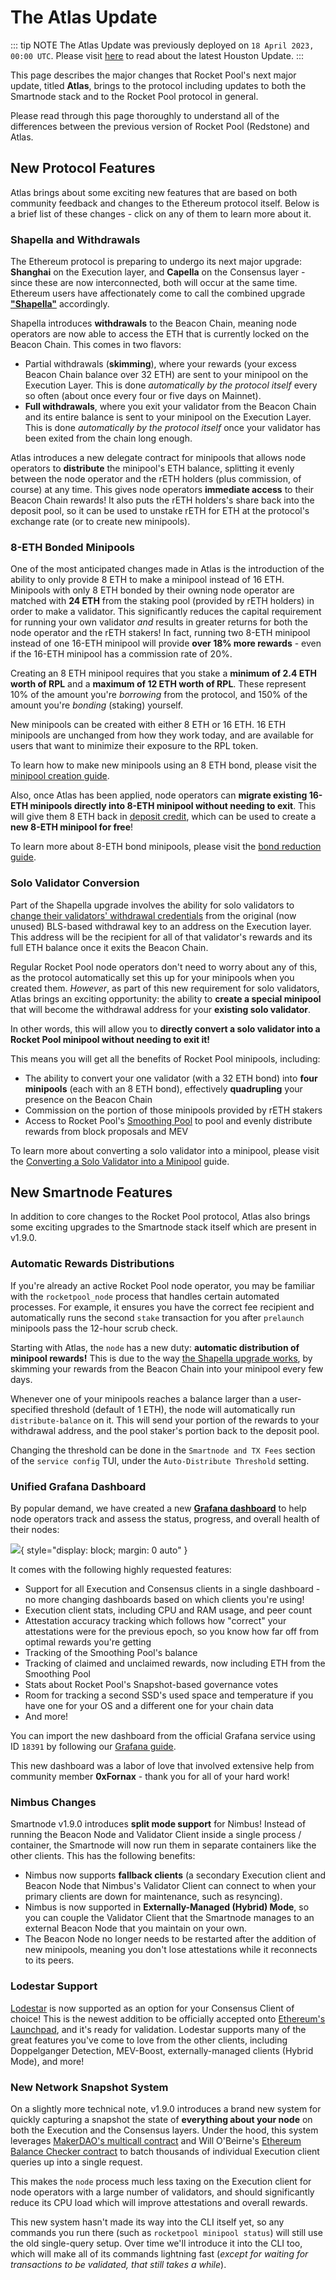 # The Atlas Update

::: tip NOTE
The Atlas Update was previously deployed on `18 April 2023, 00:00 UTC`. Please visit [here](../houston/whats-new) to read about the latest Houston Update. 
:::

This page describes the major changes that Rocket Pool's next major update, titled **Atlas**, brings to the protocol including updates to both the Smartnode stack and to the Rocket Pool protocol in general.

Please read through this page thoroughly to understand all of the differences between the previous version of Rocket Pool (Redstone) and Atlas.

## New Protocol Features

Atlas brings about some exciting new features that are based on both community feedback and changes to the Ethereum protocol itself.
Below is a brief list of these changes - click on any of them to learn more about it.

### Shapella and Withdrawals

The Ethereum protocol is preparing to undergo its next major upgrade: **Shanghai** on the Execution layer, and **Capella** on the Consensus layer - since these are now interconnected, both will occur at the same time.
Ethereum users have affectionately come to call the combined upgrade [**"Shapella"**](https://blog.ethereum.org/2023/02/21/sepolia-shapella-announcement) accordingly.

Shapella introduces **withdrawals** to the Beacon Chain, meaning node operators are now able to access the ETH that is currently locked on the Beacon Chain.
This comes in two flavors:

- Partial withdrawals (**skimming**), where your rewards (your excess Beacon Chain balance over 32 ETH) are sent to your minipool on the Execution Layer. This is done _automatically by the protocol itself_ every so often (about once every four or five days on Mainnet).
- **Full withdrawals**, where you exit your validator from the Beacon Chain and its entire balance is sent to your minipool on the Execution Layer. This is done _automatically by the protocol itself_ once your validator has been exited from the chain long enough.

Atlas introduces a new delegate contract for minipools that allows node operators to **distribute** the minipool's ETH balance, splitting it evenly between the node operator and the rETH holders (plus commission, of course) at any time.
This gives node operators **immediate access** to their Beacon Chain rewards!
It also puts the rETH holders's share back into the deposit pool, so it can be used to unstake rETH for ETH at the protocol's exchange rate (or to create new minipools).

### 8-ETH Bonded Minipools

One of the most anticipated changes made in Atlas is the introduction of the ability to only provide 8 ETH to make a minipool instead of 16 ETH.
Minipools with only 8 ETH bonded by their owning node operator are matched with **24 ETH** from the staking pool (provided by rETH holders) in order to make a validator.
This significantly reduces the capital requirement for running your own validator _and_ results in greater returns for both the node operator and the rETH stakers!
In fact, running two 8-ETH minipool instead of one 16-ETH minipool will provide **over 18% more rewards** - even if the 16-ETH minipool has a commission rate of 20%.

Creating an 8 ETH minipool requires that you stake a **minimum of 2.4 ETH worth of RPL** and a **maximum of 12 ETH worth of RPL**.
These represent 10% of the amount you're _borrowing_ from the protocol, and 150% of the amount you're _bonding_ (staking) yourself.

New minipools can be created with either 8 ETH or 16 ETH.
16 ETH minipools are unchanged from how they work today, and are available for users that want to minimize their exposure to the RPL token.

To learn how to make new minipools using an 8 ETH bond, please visit the [minipool creation guide](../node/create-validator).

Also, once Atlas has been applied, node operators can **migrate existing 16-ETH minipools directly into 8-ETH minipool without needing to exit**.
This will give them 8 ETH back in [deposit credit](../node/credit), which can be used to create a **new 8-ETH minipool for free**!

To learn more about 8-ETH bond minipools, please visit the [bond reduction guide](../node/leb-migration).

### Solo Validator Conversion

Part of the Shapella upgrade involves the ability for solo validators to [change their validators' withdrawal credentials](https://notes.ethereum.org/@launchpad/withdrawals-faq) from the original (now unused) BLS-based withdrawal key to an address on the Execution layer.
This address will be the recipient for all of that validator's rewards and its full ETH balance once it exits the Beacon Chain.

Regular Rocket Pool node operators don't need to worry about any of this, as the protocol automatically set this up for your minipools when you created them.
_However_, as part of this new requirement for solo validators, Atlas brings an exciting opportunity: the ability to **create a special minipool** that will become the withdrawal address for your **existing solo validator**.

In other words, this will allow you to **directly convert a solo validator into a Rocket Pool minipool without needing to exit it!**

This means you will get all the benefits of Rocket Pool minipools, including:

- The ability to convert your one validator (with a 32 ETH bond) into **four minipools** (each with an 8 ETH bond), effectively **quadrupling** your presence on the Beacon Chain
- Commission on the portion of those minipools provided by rETH stakers
- Access to Rocket Pool's [Smoothing Pool](../node/fee-distrib-sp#the-smoothing-pool) to pool and evenly distribute rewards from block proposals and MEV

To learn more about converting a solo validator into a minipool, please visit the [Converting a Solo Validator into a Minipool](../node/solo-staker-migration) guide.

## New Smartnode Features

In addition to core changes to the Rocket Pool protocol, Atlas also brings some exciting upgrades to the Smartnode stack itself which are present in v1.9.0.

### Automatic Rewards Distributions

If you're already an active Rocket Pool node operator, you may be familiar with the `rocketpool_node` process that handles certain automated processes.
For example, it ensures you have the correct fee recipient and automatically runs the second `stake` transaction for you after `prelaunch` minipools pass the 12-hour scrub check.

Starting with Atlas, the `node` has a new duty: **automatic distribution of minipool rewards!**
This is due to the way [the Shapella upgrade works](../node/skimming), by skimming your rewards from the Beacon Chain into your minipool every few days.

Whenever one of your minipools reaches a balance larger than a user-specified threshold (default of 1 ETH), the node will automatically run `distribute-balance` on it.
This will send your portion of the rewards to your withdrawal address, and the pool staker's portion back to the deposit pool.

Changing the threshold can be done in the `Smartnode and TX Fees` section of the `service config` TUI, under the `Auto-Distribute Threshold` setting.

### Unified Grafana Dashboard

By popular demand, we have created a new [**Grafana dashboard**](https://grafana.com/grafana/dashboards/18391-rocket-pool-dashboard-v1-2-0/) to help node operators track and assess the status, progress, and overall health of their nodes:

![](../node/images/grafana-1.3.jpg){ style="display: block; margin: 0 auto" }

It comes with the following highly requested features:

- Support for all Execution and Consensus clients in a single dashboard - no more changing dashboards based on which clients you're using!
- Execution client stats, including CPU and RAM usage, and peer count
- Attestation accuracy tracking which follows how "correct" your attestations were for the previous epoch, so you know how far off from optimal rewards you're getting
- Tracking of the Smoothing Pool's balance
- Tracking of claimed and unclaimed rewards, now including ETH from the Smoothing Pool
- Stats about Rocket Pool's Snapshot-based governance votes
- Room for tracking a second SSD's used space and temperature if you have one for your OS and a different one for your chain data
- And more!

You can import the new dashboard from the official Grafana service using ID `18391` by following our [Grafana guide](../node/grafana).

This new dashboard was a labor of love that involved extensive help from community member **0xFornax** - thank you for all of your hard work!

### Nimbus Changes

Smartnode v1.9.0 introduces **split mode support** for Nimbus!
Instead of running the Beacon Node and Validator Client inside a single process / container, the Smartnode will now run them in separate containers like the other clients. This has the following benefits:

- Nimbus now supports **fallback clients** (a secondary Execution client and Beacon Node that Nimbus's Validator Client can connect to when your primary clients are down for maintenance, such as resyncing).
- Nimbus is now supported in **Externally-Managed (Hybrid) Mode**, so you can couple the Validator Client that the Smartnode manages to an external Beacon Node that you maintain on your own.
- The Beacon Node no longer needs to be restarted after the addition of new minipools, meaning you don't lose attestations while it reconnects to its peers.

### Lodestar Support

[Lodestar](https://chainsafe.github.io/lodestar/) is now supported as an option for your Consensus Client of choice!
This is the newest addition to be officially accepted onto [Ethereum's Launchpad](https://launchpad.ethereum.org/en/lodestar), and it's ready for validation.
Lodestar supports many of the great features you've come to love from the other clients, including Doppelganger Detection, MEV-Boost, externally-managed clients (Hybrid Mode), and more!

### New Network Snapshot System

On a slightly more technical note, v1.9.0 introduces a brand new system for quickly capturing a snapshot the state of **everything about your node** on both the Execution and the Consensus layers.
Under the hood, this system leverages [MakerDAO's multicall contract](https://github.com/makerdao/multicall) and Will O'Beirne's [Ethereum Balance Checker contract](https://github.com/wbobeirne/eth-balance-checker) to batch thousands of individual Execution client queries up into a single request.

This makes the `node` process much less taxing on the Execution client for node operators with a large number of validators, and should significantly reduce its CPU load which will improve attestations and overall rewards.

This new system hasn't made its way into the CLI itself yet, so any commands you run there (such as `rocketpool minipool status`) will still use the old single-query setup.
Over time we'll introduce it into the CLI too, which will make all of its commands lightning fast (_except for waiting for transactions to be validated, that still takes a while_).
